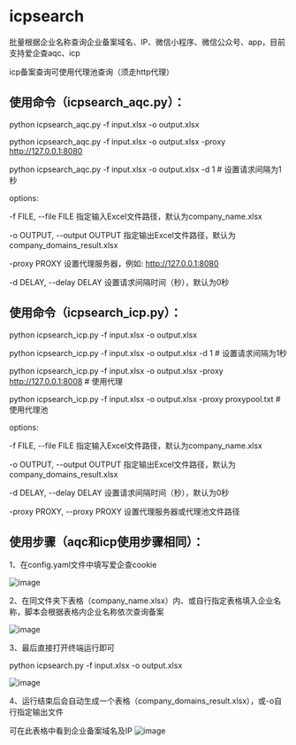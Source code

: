 # icpsearch
批量根据企业名称查询企业备案域名、IP、微信小程序、微信公众号、app，目前支持爱企查aqc、icp

icp备案查询可使用代理池查询（须走http代理）
## 使用命令（icpsearch_aqc.py）： ##
python icpsearch_aqc.py -f input.xlsx -o output.xlsx

python icpsearch_aqc.py -f input.xlsx -o output.xlsx -proxy http://127.0.0.1:8080

python icpsearch_aqc.py -f input.xlsx -o output.xlsx -d 1  # 设置请求间隔为1秒

options:

  -f FILE, --file FILE        指定输入Excel文件路径，默认为company_name.xlsx
  
  -o OUTPUT, --output OUTPUT  指定输出Excel文件路径，默认为company_domains_result.xlsx
  
  -proxy PROXY                设置代理服务器，例如: http://127.0.0.1:8080
  
  -d DELAY, --delay DELAY     设置请求间隔时间（秒），默认为0秒
  
## 使用命令（icpsearch_icp.py）： ##
python icpsearch_icp.py -f input.xlsx -o output.xlsx

python icpsearch_icp.py -f input.xlsx -o output.xlsx -d 1  # 设置请求间隔为1秒

python icpsearch_icp.py -f input.xlsx -o output.xlsx -proxy http://127.0.0.1:8008  # 使用代理

python icpsearch_icp.py -f input.xlsx -o output.xlsx -proxy proxypool.txt  # 使用代理池

options:

  -f FILE, --file FILE  指定输入Excel文件路径，默认为company_name.xlsx
  
  -o OUTPUT, --output OUTPUT
                        指定输出Excel文件路径，默认为company_domains_result.xlsx
                        
  -d DELAY, --delay DELAY
                        设置请求间隔时间（秒），默认为0秒
                        
  -proxy PROXY, --proxy PROXY
                        设置代理服务器或代理池文件路径
## 使用步骤（aqc和icp使用步骤相同）： ##
1、在config.yaml文件中填写爱企查cookie

![image](https://github.com/user-attachments/assets/64e6f062-ef59-4b5d-bcce-a71c47eb1688)

2、在同文件夹下表格（company_name.xlsx）内、或自行指定表格填入企业名称，脚本会根据表格内企业名称依次查询备案

![image](https://github.com/user-attachments/assets/5b8111a3-d5a1-4ad2-b89d-f591be715007)

3、最后直接打开终端运行即可

python icpsearch.py -f input.xlsx -o output.xlsx

![image](https://github.com/user-attachments/assets/a82b1139-71fd-4b9a-a763-24f6a4356d6b)

4、运行结束后会自动生成一个表格（company_domains_result.xlsx），或-o自行指定输出文件

可在此表格中看到企业备案域名及IP
![image](https://github.com/user-attachments/assets/0fe1678c-8765-4740-9e81-ec06027ed1af)

